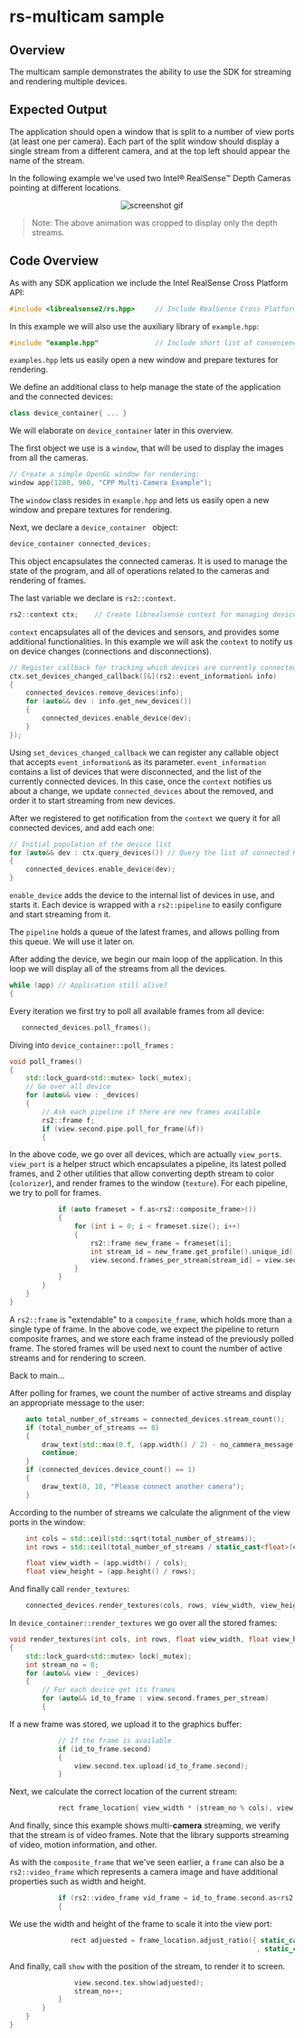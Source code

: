 # rs-multicam sample

## Overview

The multicam sample demonstrates the ability to use the SDK for streaming and rendering multiple devices.

## Expected Output

The application should open a window that is split to a number of view ports (at least one per camera).
Each part of the split window should display a single stream from a different camera, and at the top left should appear the name of the stream. 

In the following example we've used two Intel® RealSense™ Depth Cameras pointing at different locations.

<p align="center"><img src="example_screenshot.gif" alt="screenshot gif"/></p>

> Note: The above animation was cropped to display only the depth streams.

## Code Overview 

As with any SDK application we include the Intel RealSense Cross Platform API:

```cpp
#include <librealsense2/rs.hpp>     // Include RealSense Cross Platform API
```

In this example we will also use the auxiliary library of `example.hpp`:

```cpp
#include "example.hpp"              // Include short list of convenience functions for rendering
```

`examples.hpp` lets us easily open a new window and prepare textures for rendering.

We define an additional class to help manage the state of the application and the connected devices:
```cpp
class device_container{ ... }
```
We will elaborate on `device_container` later in this overview.

The first object we use is a `window`, that will be used to display the images from all the cameras.

```cpp
// Create a simple OpenGL window for rendering:
window app(1280, 960, "CPP Multi-Camera Example");
```

The `window` class resides in `example.hpp` and lets us easily open a new window and prepare textures for rendering.

Next, we declare a `device_container ` object:
```cpp
device_container connected_devices;
```
This object encapsulates the connected cameras. It is used to manage the state of the program, and all of operations related to the cameras and rendering of frames.

The last variable we declare is `rs2::context`.

```cpp
rs2::context ctx;    // Create librealsense context for managing devices
```
`context` encapsulates all of the devices and sensors, and provides some additional functionalities.
In this example we will ask the `context` to notify us on device changes (connections and disconnections).
 
```cpp
// Register callback for tracking which devices are currently connected
ctx.set_devices_changed_callback([&](rs2::event_information& info)
{
    connected_devices.remove_devices(info);
    for (auto&& dev : info.get_new_devices())
    {
        connected_devices.enable_device(dev);
    }
});
```
Using `set_devices_changed_callback` we can register any callable object that accepts `event_information&` as its parameter.
`event_information` contains a list of devices that were disconnected, and the list of the currently connected devices.
In this case, once the `context` notifies us about a change, we update `connected_devices` about the removed, and order it to start streaming from new devices.

After we registered to get notification from the `context` we query it for all connected devices, and add each one:
```cpp
// Initial population of the device list
for (auto&& dev : ctx.query_devices()) // Query the list of connected RealSense devices
{
    connected_devices.enable_device(dev);
}
```
`enable_device` adds the device to the internal list of devices in use, and starts it.  Each device is wrapped with a `rs2::pipeline` to easily configure and start streaming from it. 

The `pipeline` holds a queue of the latest frames, and allows polling from this queue. We will use it later on.

After adding the device, we begin our main loop of the application.
In this loop we will display all of the streams from all the devices.

```cpp
while (app) // Application still alive?
{
```

Every iteration we first try to poll all available frames from all device:

```cpp
   connected_devices.poll_frames();
```
Diving into `device_container::poll_frames` :
```cpp
void poll_frames()
{
    std::lock_guard<std::mutex> lock(_mutex);
    // Go over all device
    for (auto&& view : _devices)
    {
        // Ask each pipeline if there are new frames available
        rs2::frame f;
        if (view.second.pipe.poll_for_frame(&f))
        {
```

In the above code, we go over all devices, which are actually `view_port`s.
`view_port` is a helper struct which encapsulates a pipeline, its latest polled frames, and 2 other utilities that allow converting depth stream to color (`colorizer`), and render frames to the window (`texture`).
For each pipeline, we try to poll for frames. 

```cpp
            if (auto frameset = f.as<rs2::composite_frame>())
            {
                for (int i = 0; i < frameset.size(); i++)
                {
                    rs2::frame new_frame = frameset[i];
                    int stream_id = new_frame.get_profile().unique_id();
                    view.second.frames_per_stream[stream_id] = view.second.colorize_frame(new_frame); //update view port with the new stream
                }
            }
        }
    }
}
```
A `rs2::frame` is "extendable" to a `composite_frame`, which holds more than a single type of frame.
In the above code, we expect the pipeline to return composite frames, and we store each frame instead of the previously polled frame.
The stored frames will be used next to count the number of active streams and for rendering to screen.
 
Back to main...

After polling for frames, we count the number of active streams and display an appropriate message to the user:
```cpp
    auto total_number_of_streams = connected_devices.stream_count();
    if (total_number_of_streams == 0)
    {
        draw_text(std::max(0.f, (app.width() / 2) - no_cammera_message.length() * 3), app.height() / 2, no_cammera_message.c_str());
        continue;
    }
    if (connected_devices.device_count() == 1)
    {
        draw_text(0, 10, "Please connect another camera");
    }
```
According to the number of streams we calculate the alignment of the view ports in the window:

```cpp
    int cols = std::ceil(std::sqrt(total_number_of_streams));
    int rows = std::ceil(total_number_of_streams / static_cast<float>(cols));

    float view_width = (app.width() / cols);
    float view_height = (app.height() / rows);
```

And finally call `render_textures`:
```cpp
    connected_devices.render_textures(cols, rows, view_width, view_height);
```


In `device_container::render_textures` we go over all the stored frames:

```cpp
void render_textures(int cols, int rows, float view_width, float view_height)
{
    std::lock_guard<std::mutex> lock(_mutex);
    int stream_no = 0;
    for (auto&& view : _devices)
    {
        // For each device get its frames
        for (auto&& id_to_frame : view.second.frames_per_stream)
        {
```

If a new frame was stored, we upload it to the graphics buffer:

```cpp
            // If the frame is available
            if (id_to_frame.second)
            {
                view.second.tex.upload(id_to_frame.second);
            }
```

Next, we calculate the correct location of the current stream:
```cpp
            rect frame_location{ view_width * (stream_no % cols), view_height * (stream_no / cols), view_width, view_height };
```            

And finally, since this example shows multi-**camera** streaming, we verify that the stream is of video frames. 
Note that the library supports streaming of video, motion information, and other.

As with the `composite_frame` that we've seen earlier, a `frame` can also be a  `rs2::video_frame` which represents a camera image and have additional properties such as width and height.
```cpp
            if (rs2::video_frame vid_frame = id_to_frame.second.as<rs2::video_frame>())
            {
```
We use the width and height of the frame to scale it into the view port:
```cpp
               rect adjuested = frame_location.adjust_ratio({ static_cast<float>(vid_frame.get_width())
                                                             , static_cast<float>(vid_frame.get_height()) });
```
And finally, call `show` with the position of the stream, to render it to screen.
```cpp
                view.second.tex.show(adjuested);
                stream_no++;
            }
        }
    }
}
```

